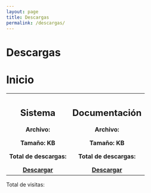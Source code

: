 ```yaml
---
layout: page
title: Descargas
permalink: /descargas/
---
```


<script async src="https://api.countapi.xyz/hit/pruebadepaginaestatica.github.io//visits?callback=callbackName"></script>


<script src="https://cdnjs.cloudflare.com/ajax/libs/axios/0.21.1/axios.min.js" integrity="sha512-bZS47S7sPOxkjU/4Bt0zrhEtWx0y0CRkhEp8IckzK+ltifIIE9EMIMTuT/mEzoIMewUINruDBIR/jJnbguonqQ==" crossorigin="anonymous" referrerpolicy="no-referrer"></script>

# Descargas

<h1> Inicio </h1>
<script src="{{ base.url | prepend: site.url }}/assets/js/main.js"></script>
<table style="width:100%">
    <tr>
        <th>
            <h2> Sistema </h2>
            <p> Archivo:  <span id="archivo"> </span> </p>
            <p> Tamaño: <span id="tamanio"> </span> KB</p>
            <p> Total de descargas:  <span id="descargas"> </span> </p>
            <a class="btn btn-green" href="#" id="btn_descarga_sistema" role="button">Descargar</a>
        </th>
        <th>
            <h2> Documentación </h2>
            <p> Archivo:  <span id="archivo_doc"> </span> </p>
            <p> Tamaño: <span id="tamanio_doc"> </span> KB</p>
            <p> Total de descargas:  <span id="descargas_doc"> </span> </p>
            <a class="btn btn-green" href="#" id="btn_descarga_manual" role="button">Descargar </a>
        </th>
    </tr>
</table>
<p>Total de visitas: <span id="visits"></span> </p>